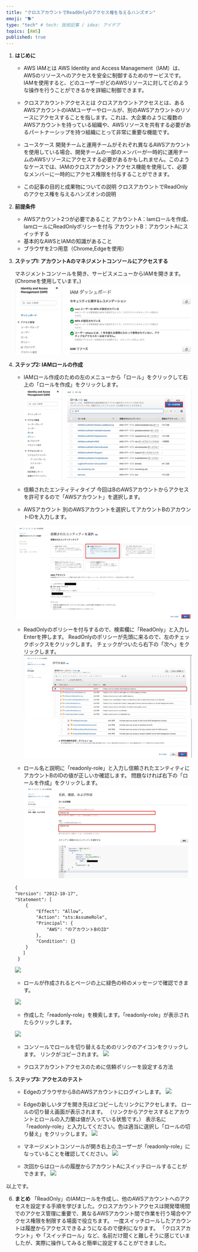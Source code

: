 ```yaml
---
title: "クロスアカウントでReadOnlyのアクセス権を与えるハンズオン"
emoji: "🐕"
type: "tech" # tech: 技術記事 / idea: アイデア
topics: [AWS]
published: true
---
```




1. **はじめに**
   - AWS IAMとは
   AWS Identity and Access Management（IAM）は、AWSのリソースへのアクセスを安全に制御するためのサービスです。IAMを使用すると、どのユーザーがどのAWSリソースに対してどのような操作を行うことができるかを詳細に制御できます。

   - クロスアカウントアクセスとは
   クロスアカウントアクセスとは、あるAWSアカウントのIAMユーザーやロールが、別のAWSアカウントのリソースにアクセスすることを指します。これは、大企業のように複数のAWSアカウントを持っている組織や、AWSリソースを共有する必要があるパートナーシップを持つ組織にとって非常に重要な機能です。

   - ユースケース
   開発チームと運用チームがそれぞれ異なるAWSアカウントを使用している場合、開発チームの一部のメンバーが一時的に運用チームのAWSリソースにアクセスする必要があるかもしれません。このようなケースでは、IAMのクロスアカウントアクセス機能を使用して、必要なメンバーに一時的にアクセス権限を付与することができます。

   - この記事の目的と成果物についての説明
   クロスアカウントでReadOnlyのアクセス権を与えるハンズオンの説明

2. **前提条件**
   - AWSアカウント2つが必要であること
     アカウントA：Iamロールを作成、IamロールにReadOnlyポリシーを付与
     アカウントB：アカウントAにスイッチする
   - 基本的なAWSとIAMの知識があること
   - ブラウザを2つ用意（Chrome,Edgeを使用）

3. **ステップ1: アカウントAのマネジメントコンソールにアクセスする**

    マネジメントコンソールを開き、サービスメニューからIAMを開きます。(Chromeを使用しています。)
    ![](/images/922c8091e6d11f/E8025BDE-EA61-46C3-A03A-555383C7D96B.jpeg)

4. **ステップ2: IAMロールの作成**
   - IAMロール作成のための左のメニューから「ロール」をクリックして右上の「ロールを作成」をクリックします。
    ![](/images/922c8091e6d11f/76342BA5-2B87-49D2-97B4-18390A61E10A.jpeg)

   - 信頼されたエンティティタイプ
   今回はBのAWSアカウントからアクセスを許可するので「AWSアカウント」を選択します。
   - AWSアカウント
   別のAWSアカウントを選択してアカウントBのアカウントIDを入力します。

    ![](/images/922c8091e6d11f/AF71134E-CAD7-4EA1-86EA-5C7A8A1B8D4B.jpeg)


   - ReadOnlyのポリシーを付与するので、検索欄に「ReadOnly」と入力しEnterを押します。
   ReadOnlyのポリシーが先頭に来るので、左のチェックボックスをクリックします。
   チェックがついたら右下の「次へ」をクリックします。
    ![](/images/922c8091e6d11f/A9595253-1F7B-44AC-83F9-568F1EB3EB4F.jpeg)
    ![](/images/922c8091e6d11f/BBFA7C6F-B3ED-4BDD-BF9C-BCA95FACADA5.jpeg)

   - ロール名と説明に「readonly-role」と入力し信頼されたエンティティにアカウントBのIDの値が正しいか確認します。
   問題なければ右下の「ロールを作成」をクリックします。
    ![](/images/922c8091e6d11f/2A4C262E-4261-465A-B552-1F6DF554C956.jpeg)

    ```
    {
    "Version": "2012-10-17",
    "Statement": [
        {
            "Effect": "Allow",
            "Action": "sts:AssumeRole",
            "Principal": {
                "AWS": "のアカウントBのID"
            },
            "Condition": {}
        }
       ]
     }
   ```


    ![](/images/922c8091e6d11f/3E7FBEA0-F194-4E00-A163-45972759A05F.jpeg)

   - ロールが作成されるとページの上に緑色の枠のメッセージで確認できます。

    ![](/images/922c8091e6d11f/4BCB04C8-F3B6-4E76-9643-0683389E7310.jpeg)

    - 作成した「readonly-role」を検索します。「readonly-role」が表示されたらクリックします。

    ![](/images/922c8091e6d11f/2D1313D8-237E-44CA-BAD6-9F9539954173_4_5005_c.jpeg)

    - コンソールでロールを切り替えるためのリンクのアイコンをクリックします。
    リンクがコピーされます。
    ![](/images/922c8091e6d11f/00E36C73-54E6-4AB9-95DC-D225393C2D60.jpeg)

   - クロスアカウントアクセスのために信頼ポリシーを設定する方法

5. **ステップ3: アクセスのテスト**
   - EdgeのブラウザからBのAWSアカウントにログインします。
    ![](/images/922c8091e6d11f/F821A8EA-C5E3-46EB-83AF-C658453B2E1B.jpeg)

   - Edgeの新しいタブを開き先ほどコピーしたリンクにアクセします。
   ロールの切り替え画面が表示されます。
   （リンクからアクセスするとアカウントとロールの入力蘭は値が入っている状態です。）
   表示名に「readonly-role」と入力してください。色は適当に選択し「ロールの切り替え」をクリックします。
    ![](/images/922c8091e6d11f/A56A18BB-C6F2-441A-9BF2-3443B62936C1.jpeg)

   - マネージメントコンソールが開き右上のユーザーが「readonly-role」になっていることを確認してください。
    ![](/images/922c8091e6d11f/42A7D192-4DC2-4138-B695-29F1B892D0E6.jpeg)

   - 次回からはロールの履歴からアカウントAにスイッチロールすることができます。
    ![](/images/922c8091e6d11f/D2C12AD7-EF79-4D09-9FF2-DC87A8788884_4_5005_c.jpeg)

以上です。

6. **まとめ**
「ReadOnly」のIAMロールを作成し、他のAWSアカウントへのアクセスを設定する手順を学びました。クロスアカウントアクセスは開発環境間でのアクセス管理に重要で、異なるAWSアカウント間で作業を行う場合やアクセス権限を制限する場面で役立ちます。
一度スイッチロールしたアカウントは履歴からアクセスできるようになるので便利になります。
「クロスアカウント」や「スイッチロール」など、名前だけ聞くと難しそうに感じていましたが、実際に操作してみると簡単に設定することができました。


